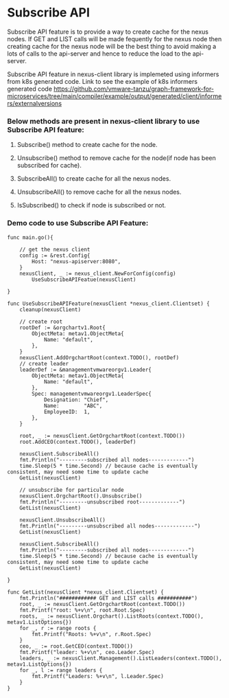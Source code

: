 # Subscribe API

Subscribe API feature is to provide a way to create cache for the nexus nodes. If GET and LIST calls will be made fequently for the nexus node then creating cache for the nexus node will be the best thing to avoid making a lots of calls to the api-server and hence to reduce the load to the api-server.

Subscribe API feature in nexus-client library is implemeted using informers from k8s generated code.
Link to see the example of k8s informers generated code https://github.com/vmware-tanzu/graph-framework-for-microservices/tree/main/compiler/example/output/generated/client/informers/externalversions

### Below methods are present in nexus-client library to use Subscribe API feature:

1. Subscribe() method to create cache for the node.

2. Unsubscribe() method to remove cache for the node(if node has been subscribed for cache).

3. SubscribeAll() to create cache for all the nexus nodes.

4. UnsubscribeAll() to remove cache for all the nexus nodes.

5. IsSubscribed() to check if node is subscribed or not.


### Demo code to use Subscribe API Feature:

```
func main.go(){

    // get the nexus client 
    config := &rest.Config{
        Host: "nexus-apiserver:8080",
    }
    nexusClient, _ := nexus_client.NewForConfig(config)
        UseSubscribeAPIFeatue(nexusClient)

}

func UseSubscribeAPIFeature(nexusClient *nexus_client.Clientset) {
	cleanup(nexusClient)

	// create root
	rootDef := &orgchartv1.Root{
		ObjectMeta: metav1.ObjectMeta{
			Name: "default",
		},
	}
	nexusClient.AddOrgchartRoot(context.TODO(), rootDef)
	// create leader
	leaderDef := &managementvmwareorgv1.Leader{
		ObjectMeta: metav1.ObjectMeta{
			Name: "default",
		},
		Spec: managementvmwareorgv1.LeaderSpec{
			Designation: "Chief",
			Name:        "ABC",
			EmployeeID:  1,
		},
	}

	root, _ := nexusClient.GetOrgchartRoot(context.TODO())
	root.AddCEO(context.TODO(), leaderDef)

	nexusClient.SubscribeAll()
	fmt.Println("---------subscribed all nodes-------------")
	time.Sleep(5 * time.Second) // because cache is eventually consistent, may need some time to update cache
	GetList(nexusClient)

	// unsubscribe for particular node
	nexusClient.OrgchartRoot().Unsubscribe()
	fmt.Println("---------unsubscribed root-------------")
	GetList(nexusClient)

	nexusClient.UnsubscribeAll()
	fmt.Println("---------unsubscribed all nodes-------------")
	GetList(nexusClient)

	nexusClient.SubscribeAll()
	fmt.Println("---------subscribed all nodes-------------")
	time.Sleep(5 * time.Second) // because cache is eventually consistent, may need some time to update cache
	GetList(nexusClient)

}

func GetList(nexusClient *nexus_client.Clientset) {
	fmt.Println("############ GET and LIST calls ###########")
	root, _ := nexusClient.GetOrgchartRoot(context.TODO())
	fmt.Printf("root: %+v\n", root.Root.Spec)
	roots, _ := nexusClient.Orgchart().ListRoots(context.TODO(), metav1.ListOptions{})
	for _, r := range roots {
		fmt.Printf("Roots: %+v\n", r.Root.Spec)
	}
	ceo, _ := root.GetCEO(context.TODO())
	fmt.Printf("leader: %+v\n", ceo.Leader.Spec)
	leaders, _ := nexusClient.Management().ListLeaders(context.TODO(), metav1.ListOptions{})
	for _, l := range leaders {
		fmt.Printf("Leaders: %+v\n", l.Leader.Spec)
	}
}
```
